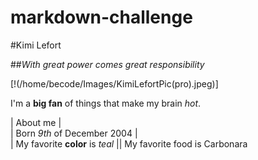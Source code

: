 # markdown-challenge

#Kimi Lefort

##*With great power comes great responsibility*

[!(/home/becode/Images/KimiLefortPic(pro).jpeg)]

I'm a **big fan** of things that make my brain *hot*.

| About me |  
| Born *9th* of December 2004 |  
| My favorite **color** is *teal* || My favorite food is Carbonara
